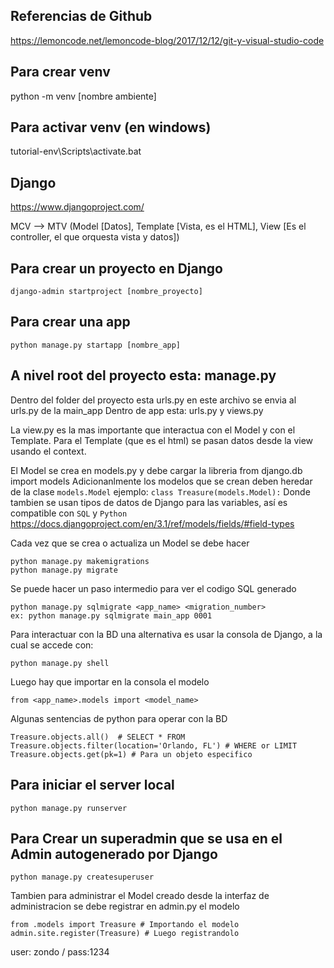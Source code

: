 ## Referencias de Github
https://lemoncode.net/lemoncode-blog/2017/12/12/git-y-visual-studio-code

## Para crear venv
python -m venv [nombre ambiente]

## Para activar venv (en windows)
tutorial-env\Scripts\activate.bat


## Django
https://www.djangoproject.com/

MCV --> MTV (Model [Datos], Template [Vista, es el HTML], View [Es el controller, el que orquesta vista y datos])

## Para crear un proyecto en Django
    django-admin startproject [nombre_proyecto]

## Para crear una app
    python manage.py startapp [nombre_app]

## A nivel root del proyecto esta: manage.py

Dentro del folder del proyecto esta urls.py en este archivo se envia al urls.py de la main_app
Dentro de app esta: urls.py y views.py

La view.py es la mas importante que interactua con el Model y con el Template.
Para el Template (que es el html) se pasan datos desde la view usando el context.

El Model se crea en models.py y debe cargar la libreria from django.db import models
Adicionanlmente los modelos que se crean deben heredar de la clase `models.Model`
ejemplo: `class Treasure(models.Model):`
Donde tambien se usan tipos de datos de Django para las variables, así es compatible con `SQL` y `Python`
https://docs.djangoproject.com/en/3.1/ref/models/fields/#field-types

Cada vez que se crea o actualiza un Model se debe hacer

    python manage.py makemigrations
    python manage.py migrate
Se puede hacer un paso intermedio para ver el codigo SQL generado

    python manage.py sqlmigrate <app_name> <migration_number>
    ex: python manage.py sqlmigrate main_app 0001

Para interactuar con la BD una alternativa es usar la consola de Django, a la cual se accede con:

    python manage.py shell

Luego hay que importar en la consola el modelo 
    
    from <app_name>.models import <model_name>
Algunas sentencias de python para operar con la BD

    Treasure.objects.all()  # SELECT * FROM
    Treasure.objects.filter(location='Orlando, FL') # WHERE or LIMIT
    Treasure.objects.get(pk=1) # Para un objeto especifico


## Para iniciar el server local
    python manage.py runserver

## Para Crear un superadmin que se usa en el Admin autogenerado por Django

    python manage.py createsuperuser

Tambien para administrar el Model creado desde la interfaz de administracion se debe registrar en admin.py el modelo

    from .models import Treasure # Importando el modelo
    admin.site.register(Treasure) # Luego registrandolo


user: zondo / pass:1234

